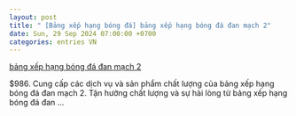 ```yaml
---
layout: post
title: " [Bảng xếp hạng bóng đá] bảng xếp hạng bóng đá đan mạch 2"
date: Sun, 29 Sep 2024 07:00:00 +0700
categories: entries VN
---
```

[bảng xếp hạng bóng đá đan mạch 2](https://hnue.edu.vn/Games/sunbet)

$986. Cung cấp các dịch vụ và sản phẩm chất lượng của bảng xếp hạng bóng đá đan mạch 2. Tận hưởng chất lượng và sự hài lòng từ bảng xếp hạng bóng đá đan ...

